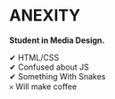 # ANEXITY 

**Student in Media Design.**

 ✔ HTML/CSS \
 ✔ Confused about JS \
 ✔ Something With Snakes \
 𐄂 Will make coffee
